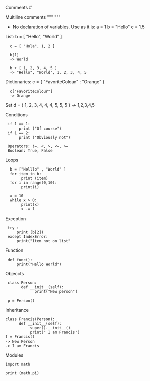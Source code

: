 Comments #

Multiline comments """     """

- No declaration of variables. Use as it is:
      a = 1
      b = "Hello"
      c = 1.5
      
      
List:
      b = [ "Hello", "World" ]
      
      c = [ "Hola", 1, 2 ]
      
      b[1]
      -> World
      
      b + [ 1, 2, 3, 4, 5 ]
      -> "Hello", "World", 1, 2, 3, 4, 5
      
Dictionaries:
      c = { "FavoriteColour" : "Orange" }
      
      c["FavoriteColour"]
      -> Orange
      
Set
      d = { 1, 2, 3, 4, 4, 4, 5, 5, 5 }
      -> 1,2,3,4,5
      
Conditions

     if 1 == 1:
          print ("Of course")
     if 1 == 2:
          print ("Obviously not")
          
     Operators: !=, <, >, <=, >=
     Boolean: True, False
Loops

      b = ["Helllo" , "World" ]
      for item in b:
           print (item)
      for i in range(0,10):
           print(i)
           
      x = 10
      while x > 0:
           print(x)
           x -= 1
           
Exception

     try :
         print (b[2])
     except IndexError:
         print("Item not on list"
         
Function

     def func():
         print("Hello World")
         
Objeccts

     class Person:
           def __init__(self):
                 print("New person")
                 
     p = Person()
     
Inheritance

    class Francis(Person):
          def __init__(self):
               super().__init__()
               print(" I am Francis")
    f = Francis()
    -> New Person
    -> I am Francis
    
Modules

    import math
    
    print (math.pi)
